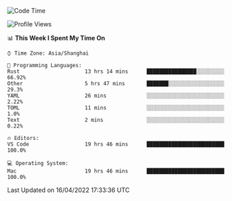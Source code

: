 <!--START_SECTION:waka-->
![Code Time](http://img.shields.io/badge/Code%20Time-1%2C235%20hrs%2011%20mins-blue)

![Profile Views](http://img.shields.io/badge/Profile%20Views-19-blue)

📊 **This Week I Spent My Time On** 

```text
⌚︎ Time Zone: Asia/Shanghai

💬 Programming Languages: 
Rust                     13 hrs 14 mins      ████████████████░░░░░░░░░   66.92% 
Other                    5 hrs 47 mins       ███████░░░░░░░░░░░░░░░░░░   29.3% 
YAML                     26 mins             ░░░░░░░░░░░░░░░░░░░░░░░░░   2.22% 
TOML                     11 mins             ░░░░░░░░░░░░░░░░░░░░░░░░░   1.0% 
Text                     2 mins              ░░░░░░░░░░░░░░░░░░░░░░░░░   0.22%

🔥 Editors: 
VS Code                  19 hrs 46 mins      █████████████████████████   100.0%

💻 Operating System: 
Mac                      19 hrs 46 mins      █████████████████████████   100.0%

```


 Last Updated on 16/04/2022 17:33:36 UTC
<!--END_SECTION:waka-->
